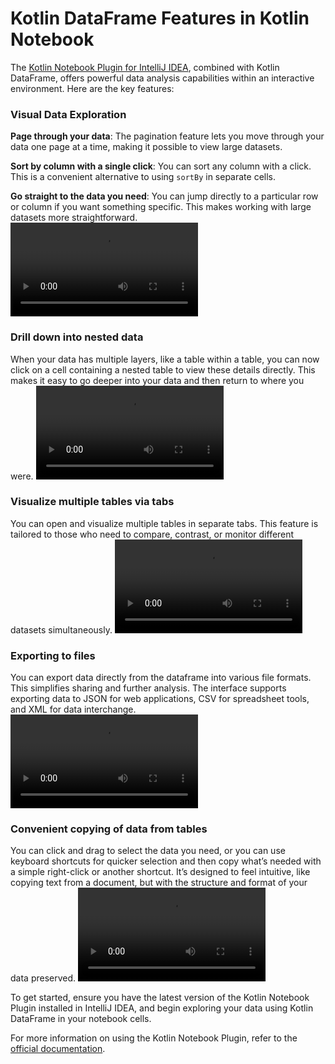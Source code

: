 # Kotlin DataFrame Features in Kotlin Notebook

The [Kotlin Notebook Plugin for IntelliJ IDEA](https://plugins.jetbrains.com/plugin/16340-kotlin-notebook),
combined with Kotlin DataFrame, offers powerful data analysis capabilities within an interactive environment.
Here are the key features:

<!---TODO add drag-n-drop--->

### Visual Data Exploration
**Page through your data**:
The pagination feature lets you move through your data one page at a time, making it possible to view large datasets.

**Sort by column with a single click**:
You can sort any column with a click.
This is a convenient alternative to using `sortBy` in separate cells.

**Go straight to the data you need**:
You can jump directly to a particular row or column if you want something specific.
This makes working with large datasets more straightforward.
<video src="https://github.com/user-attachments/assets/aeae1c79-9755-4558-bac4-420bf1331f39" controls></video>

### Drill down into nested data
When your data has multiple layers, like a table within a table,
you can now click on a cell containing a nested table to view these details directly.
This makes it easy to go deeper into your data and then return to where you were.
<video src="https://github.com/user-attachments/assets/ef9509be-e19b-469c-9bad-0ce81eec36b0" controls></video>

### Visualize multiple tables via tabs
You can open and visualize multiple tables in separate tabs.
This feature is tailored to those who need to compare, contrast, or monitor different datasets simultaneously.
<video src="https://github.com/user-attachments/assets/51b7a6e3-0187-49b3-bf5e-0c4d60f8b769" controls></video>


### Exporting to files

You can export data directly from the dataframe into various file formats.
This simplifies sharing and further analysis.
The interface supports exporting data to JSON for web applications,
CSV for spreadsheet tools, and XML for data interchange.
<video src="https://github.com/user-attachments/assets/ec28c59a-1555-44ce-98f6-a60d8feae347" controls></video>


### Convenient copying of data from tables
You can click and drag to select the data you need,
or you can use keyboard shortcuts for quicker selection
and then copy what’s needed with a simple right-click or another shortcut.
It’s designed to feel intuitive,
like copying text from a document, but with the structure and format of your data preserved.
<video src="https://github.com/user-attachments/assets/88e53dfb-361f-40f8-bffb-52a512cdd3cd" controls></video>


To get started, ensure you have the latest version of the Kotlin Notebook Plugin installed in IntelliJ IDEA,
and begin exploring your data using Kotlin DataFrame in your notebook cells.

For more information on using the Kotlin Notebook Plugin,
refer to the [official documentation](https://kotlinlang.org/docs/kotlin-notebook-overview.html).
